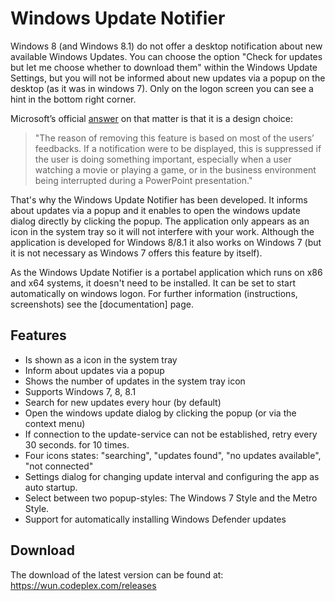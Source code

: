 # Windows Update Notifier

Windows 8 (and Windows 8.1) do not offer a desktop notification about new available Windows Updates. You can choose the option "Check for updates but let me choose whether to download them" within the Windows Update Settings, but you will not be informed about new updates via a popup on the desktop (as it was in windows 7). Only on the logon screen you can see a hint in the bottom right corner. 

Microsoft’s official [answer](http://social.technet.microsoft.com/Forums/en-US/w8itprogeneral/thread/d964be4c-6619-473a-a45d-27c2c85e721c) on that matter is that it is a design choice:

> "The reason of removing this feature is based on most of the users’ feedbacks. If a notification were to be displayed, this is suppressed if the user is doing something important, especially when a user watching a movie or playing a game, or in the business environment being interrupted during a PowerPoint presentation."


That's why the Windows Update Notifier has been developed. It informs about updates via a popup and it enables to open the windows update dialog directly by clicking the popup. The application only appears as an icon in the system tray so it will not interfere with your work. Although the application is developed for Windows 8/8.1 it also works on Windows 7 (but it is not necessary as Windows 7 offers this feature by itself).

As the Windows Update Notifier is a portabel application which runs on x86 and x64 systems, it doesn't need to be installed. It can be set to start automatically on windows logon. For further information (instructions, screenshots) see the [documentation] page.


## Features
- Is shown as a icon in the system tray
- Inform about updates via a popup
- Shows the number of updates in the system tray icon
- Supports Windows 7, 8, 8.1
- Search for new updates every hour (by default)
- Open the windows update dialog by clicking the popup (or via the context menu)
- If connection to the update-service can not be established, retry every 30 seconds. for 10 times.
- Four icons states: "searching", "updates found", "no updates available", "not connected"
- Settings dialog for changing update interval and configuring the app as auto startup.
- Select between two popup-styles: The Windows 7 Style and the Metro Style.
- Support for automatically installing Windows Defender updates


## Download
The download of the latest version can be found at: https://wun.codeplex.com/releases